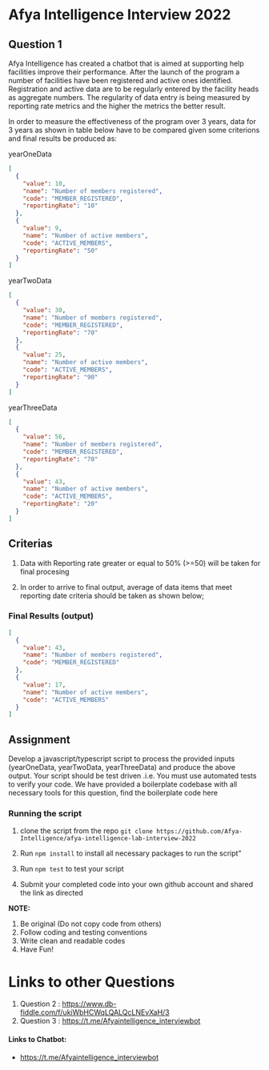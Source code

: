 # Afya Intelligence Interview 2022

## Question 1

Afya Intelligence has created a chatbot that is aimed at supporting help facilities improve their performance. After the launch of the program a number of facilities have been registered and active ones identified. Registration and active data are to be regularly entered by the facility heads as aggregate numbers. The regularity of data entry is being measured by reporting rate metrics and the higher the metrics the better result.

In order to measure the effectiveness of the program over 3 years, data for 3 years as shown in table below have to be compared given some criterions and final results be produced as:

yearOneData

```json
[
  {
    "value": 10,
    "name": "Number of members registered",
    "code": "MEMBER_REGISTERED",
    "reportingRate": "10"
  },
  {
    "value": 9,
    "name": "Number of active members",
    "code": "ACTIVE_MEMBERS",
    "reportingRate": "50"
  }
]
```

yearTwoData

```json
[
  {
    "value": 30,
    "name": "Number of members registered",
    "code": "MEMBER_REGISTERED",
    "reportingRate": "70"
  },
  {
    "value": 25,
    "name": "Number of active members",
    "code": "ACTIVE_MEMBERS",
    "reportingRate": "90"
  }
]
```

yearThreeData

```json
[
  {
    "value": 56,
    "name": "Number of members registered",
    "code": "MEMBER_REGISTERED",
    "reportingRate": "70"
  },
  {
    "value": 43,
    "name": "Number of active members",
    "code": "ACTIVE_MEMBERS",
    "reportingRate": "20"
  }
]
```

## Criterias

1. Data with Reporting rate greater or equal to 50% (>=50) will be taken for final procesing

2. In order to arrive to final output, average of data items that meet reporting date criteria should be taken as shown below;

### Final Results (output)

```json
[
  {
    "value": 43,
    "name": "Number of members registered",
    "code": "MEMBER_REGISTERED"
  },
  {
    "value": 17,
    "name": "Number of active members",
    "code": "ACTIVE_MEMBERS"
  }
]
```

## Assignment

Develop a javascript/typescript script to process the provided inputs (yearOneData, yearTwoData, yearThreeData) and produce the above output. Your script should be test driven .i.e. You must use automated tests to verify your code. We have provided a boilerplate codebase with all necessary tools for this question, find the boilerplate code here

### Running the script

1. clone the script from the repo `git clone https://github.com/Afya-Intelligence/afya-intelligence-lab-interview-2022`

2. Run `npm install` to install all necessary packages to run the script"

3. Run `npm test` to test your script

4. Submit your completed code into your own github account and shared the link as directed

**NOTE:**

1. Be original (Do not copy code from others)
2. Follow coding and testing conventions
3. Write clean and readable codes
4. Have Fun!

# Links to other Questions

1. Question 2 : https://www.db-fiddle.com/f/ukiWbHCWqLQALQcLNEvXaH/3
2. Question 3 : https://t.me/Afyaintelligence_interviewbot

#### Links to Chatbot:

- https://t.me/Afyaintelligence_interviewbot
